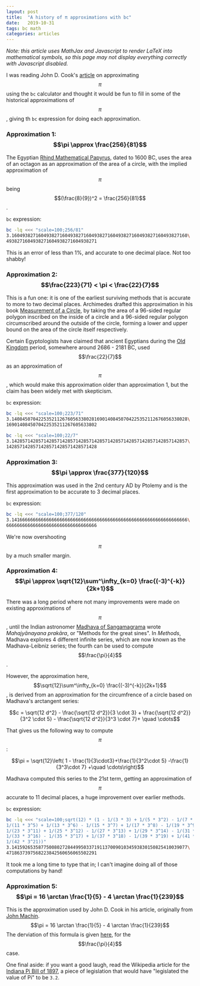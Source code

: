 ```yaml
---
layout: post
title:  "A history of π approximations with bc"
date:   2019-10-31
tags: bc math
categories: articles
---
```


_Note: this article uses MathJax and Javascript to render LaTeX into mathematical symbols, so this page may not display everything correctly with Javascript disabled._

I was reading John D. Cook's [article](https://www.johndcook.com/blog/2019/10/29/computing-pi-with-bc/) on approximating $$\pi$$ using the `bc` calculator and thought it would be fun to fill in some of the historical approximations of $$\pi$$, giving th `bc` expression for doing each approximation.

### Approximation 1: $$\pi \approx \frac{256}{81}$$

The Egyptian [Rhind Mathematical Papyrus](https://en.wikipedia.org/wiki/Rhind_Mathematical_Papyrus), dated to 1600 BC, uses the area of an octagon as an approximation of the area of a circle, with the implied approximation of $$\pi$$ being $$(\frac{8}{9})^2 = \frac{256}{81}$$.

`bc` expression:

```bash
bc -lq <<< "scale=100;256/81"
3.160493827160493827160493827160493827160493827160493827160493827160\
4938271604938271604938271604938271
```

This is an error of less than 1%, and accurate to one decimal place. Not too shabby!

### Approximation 2: $$\frac{223}{71} < \pi < \frac{22}{7}$$

This is a fun one: it is one of the earliest surviving methods that is accurate to more to two decimal places.
Archimedes drafted this approximation in his book [Measurement of a Circle](https://en.wikipedia.org/wiki/Measurement_of_a_Circle), by taking the area of a 96-sided regular polygon inscribed on the inside of a circle and a 96-sided regular polygon circumscribed around the outside of the circle, forming a lower and upper bound on the area of the circle itself respectively.

Certain Egyptologists have claimed that ancient Egyptians during the [Old Kingdom](https://en.wikipedia.org/wiki/Old_Kingdom_of_Egypt) period, somewhere around 2686 - 2181 BC, used $$\frac{22}{7}$$ as an approximation of $$\pi$$, which would make this approximation older than approximation 1, but the claim has been widely met with skepticism.

`bc` expression:

```bash
bc -lq <<< "scale=100;223/71"
3.140845070422535211267605633802816901408450704225352112676056338028\
1690140845070422535211267605633802

bc -lq <<< "scale=100;22/7"
3.142857142857142857142857142857142857142857142857142857142857142857\
1428571428571428571428571428571428
```

### Approximation 3: $$\pi \approx \frac{377}{120}$$

This approximation was used in the 2nd century AD by Ptolemy and is the first approximation to be accurate to 3 decimal places.

`bc` expression:

```bash
bc -lq <<< "scale=100;377/120"
3.141666666666666666666666666666666666666666666666666666666666666666\
6666666666666666666666666666666666
```

We're now overshooting $$\pi$$ by a much smaller margin.

### Approximation 4: $$\pi \approx \sqrt{12}\sum^\infty_{k=0} \frac{(-3)^{-k}}{2k+1}$$

There was a long period where not many improvements were made on existing approximations of $$\pi$$, until the Indian astronomer [Madhava of Sangamagrama](https://en.wikipedia.org/wiki/Madhava_of_Sangamagrama#The_value_of_%CF%80_(pi)) wrote _Mahajyānayana prakāra_, or "Methods for the great sines".
In _Methods_, Madhava explores 4 different infinite series, which are now known as the Madhava-Leibniz series; the fourth can be used to compute $$\frac{\pi}{4}$$.

However, the approximation here, $$\sqrt{12}\sum^\infty_{k=0} \frac{(-3)^{-k}}{2k+1}$$, is derived from an approximation for the circumfrence of a circle based on Madhava's arctangent series:

$$c = \sqrt{12 d^2} - \frac{\sqrt{12 d^2}}{3 \cdot 3} + \frac{\sqrt{12 d^2}}{3^2 \cdot 5} - \frac{\sqrt{12 d^2}}{3^3 \cdot 7}+ \quad \cdots$$

That gives us the following way to compute $$\pi$$:

$$\pi = \sqrt{12}\left( 1 - \frac{1}{3\cdot3}+\frac{1}{3^2\cdot 5} -\frac{1}{3^3\cdot 7} +\quad \cdots\right)$$

Madhava computed this series to the 21st term, getting an approximation of $$\pi$$ accurate to 11 decimal places, a huge improvement over earlier methods.

`bc` expression:

```bash
bc -lq <<< "scale=100;sqrt(12) * (1 - 1/(3 * 3) + 1/(5 * 3^2) - 1/(7 * 3^3) + 1/(9 * 3^4) - \
1/(11 * 3^5) + 1/(13 * 3^6) - 1/(15 * 3^7) + 1/(17 * 3^8) - 1/(19 * 3^9) + 1/(21 * 3^10) -  \
1/(23 * 3^11) + 1/(25 * 3^12) - 1/(27 * 3^13) + 1/(29 * 3^14) - 1/(31 * 3^15) +             \
1/(33 * 3^16) - 1/(35 * 3^17) + 1/(37 * 3^18) - 1/(39 * 3^19) + 1/(41 * 3^20) -             \
1/(42 * 3^21))"
3.141592653587750080272844995033719113700901034593830150825410039077\
4718637397568223842560656065502291
```

It took me a long time to type that in; I can't imagine doing all of those computations by hand!

### Approximation 5: $$\pi = 16 \arctan \frac{1}{5} - 4 \arctan \frac{1}{239}$$

This is the approximation used by John D. Cook in his article, originally from [John Machin](https://en.wikipedia.org/wiki/John_machin).
$$\pi = 16 \arctan \frac{1}{5} - 4 \arctan \frac{1}{239}$$
The derviation of this formula is given [here](https://en.wikipedia.org/wiki/Machin-like_formula#Derivation), for the $$\frac{\pi}{4}$$ case.


One final aside: if you want a good laugh, read the Wikipedia article for the [Indiana Pi Bill of 1897](https://en.wikipedia.org/wiki/Indiana_Pi_Bill), a piece of legislation that would have "legislated the value of Pi" to be `3.2`.

